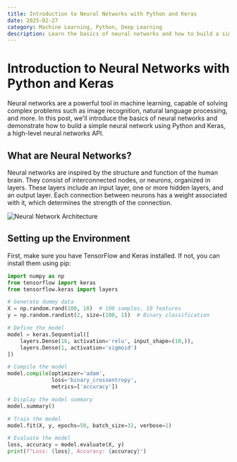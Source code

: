 ```yaml
---
title: Introduction to Neural Networks with Python and Keras
date: 2025-02-27
category: Machine Learning, Python, Deep Learning
description: Learn the basics of neural networks and how to build a simple neural network using Python and Keras.
---
```


# Introduction to Neural Networks with Python and Keras

Neural networks are a powerful tool in machine learning, capable of solving complex problems such as image recognition, natural language processing, and more. In this post, we'll introduce the basics of neural networks and demonstrate how to build a simple neural network using Python and Keras, a high-level neural networks API.

## What are Neural Networks?

Neural networks are inspired by the structure and function of the human brain. They consist of interconnected nodes, or neurons, organized in layers. These layers include an input layer, one or more hidden layers, and an output layer. Each connection between neurons has a weight associated with it, which determines the strength of the connection.

![Neural Network Architecture](https://upload.wikimedia.org/wikipedia/commons/4/46/Colored_neural_network.svg)

## Setting up the Environment

First, make sure you have TensorFlow and Keras installed. If not, you can install them using pip:

```python
import numpy as np
from tensorflow import keras
from tensorflow.keras import layers

# Generate dummy data
X = np.random.rand(100, 10)  # 100 samples, 10 features
y = np.random.randint(2, size=(100, 1))  # Binary classification

# Define the model
model = keras.Sequential([
    layers.Dense(16, activation='relu', input_shape=(10,)),
    layers.Dense(1, activation='sigmoid')
])

# Compile the model
model.compile(optimizer='adam',
              loss='binary_crossentropy',
              metrics=['accuracy'])

# Display the model summary
model.summary()

# Train the model
model.fit(X, y, epochs=50, batch_size=32, verbose=1)

# Evaluate the model
loss, accuracy = model.evaluate(X, y)
print(f"Loss: {loss}, Accuracy: {accuracy}")
```
